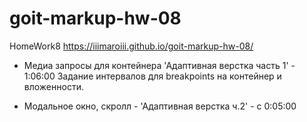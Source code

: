 # goit-markup-hw-08

HomeWork8
https://iiimaroiii.github.io/goit-markup-hw-08/

<!-- ------------------------------ Адаптивная верстка ------------------------------- -->

- Медиа запросы для контейнера 'Адаптивная верстка часть 1' - 1:06:00
  Задание интервалов для breakpoints на контейнер и вложенности.

<!-- ----------------------- Адаптивная верстка ч.2 ------------------------ -->

- Модальное окно, скролл - 'Адаптивная верстка ч.2' - с 0:05:00
